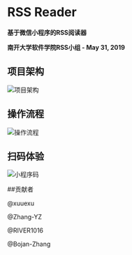 # RSS Reader

**基于微信小程序的RSS阅读器**

**南开大学软件学院RSS小组 - May 31, 2019**

## 项目架构

![项目架构](https://user-images.githubusercontent.com/31076337/58698381-c0576c80-83cd-11e9-99e9-03c2b6a5bf74.png)

## 操作流程

![操作流程](https://user-images.githubusercontent.com/31076337/58694409-85513b00-83c5-11e9-9602-0d3ad09f0fae.png)

## 扫码体验

![小程序码](https://user-images.githubusercontent.com/31076337/58698126-4b843280-83cd-11e9-96a5-c5cecac462b2.jpg)

##贡献者

@xuuexu

@Zhang-YZ

@RIVER1016

@Bojan-Zhang





